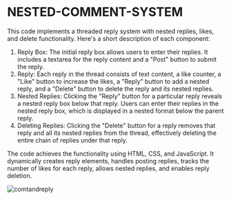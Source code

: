 # NESTED-COMMENT-SYSTEM

This code implements a threaded reply system with nested replies, likes, and delete functionality. Here's a short description of each component:
1. Reply Box: The initial reply box allows users to enter their replies. It includes a textarea for the reply content and a "Post" button to submit the reply.
2. Reply: Each reply in the thread consists of text content, a like counter, a "Like" button to increase the likes, a "Reply" button to add a nested reply, and a "Delete" button to delete the reply and its nested replies.
3. Nested Replies: Clicking the "Reply" button for a particular reply reveals a nested reply box below that reply. Users can enter their replies in the nested reply box, which is displayed in a nested format below the parent reply.
4. Deleting Replies: Clicking the "Delete" button for a reply removes that reply and all its nested replies from the thread, effectively deleting the entire chain of replies under that reply.

The code achieves the functionality using HTML, CSS, and JavaScript. It dynamically creates reply elements, handles posting replies, tracks the number of likes for each reply, allows nested replies, and enables reply deletion.


![comtandreply](https://github.com/Balaramtech/NESTED-COMMENT-SYSTEM/assets/65490609/56c94cad-ec88-4f38-9e3a-9a5b74b311cf)
